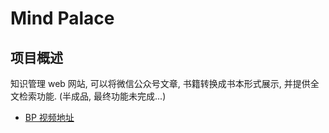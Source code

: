 # Mind Palace

## 项目概述
知识管理 web 网站, 可以将微信公众号文章, 书籍转换成书本形式展示, 并提供全文检索功能. (半成品, 最终功能未完成...)

- [BP 视频地址](https://v.qq.com/x/page/i0568h8su58.html)
